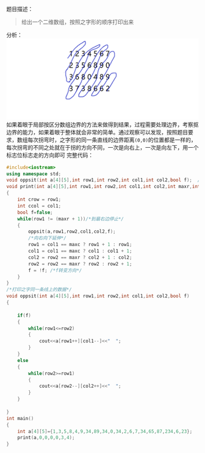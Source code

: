 题目描述：
>给出一个二维数组，按照之字形的顺序打印出来

分析：
![如图](./之字形打印数组.png)
如果着眼于局部按区分数组边界的方法来做得到结果，过程需要处理边界，考察抠边界的能力，如果着眼于整体就会非常的简单。通过观察可以发现，按照题目要求，数组每次拐弯时，之字形的同一条直线的边界距离`(0,0)`的位置都是一样的，每次拐弯的不同之处就在于拐的方向不同，一次是向右上，一次是向左下，用一个标志位标志走的方向即可
完整代码：
```c++
#include<iostream>
using namespace std;
void oppsit(int a[4][5],int row1,int row2,int col1,int col2,bool f);  /*f为标志位，表示是向右上还是左下*/
void print(int a[4][5],int row1,int row2,int col1,int col2,int maxr,int maxc)
{
	int crow = row1;
	int ccol = col1;
	bool f=false;
	while(row1 != (maxr + 1))/*到最右边停止*/
	{
		oppsit(a,row1,row2,col1,col2,f);
        /*向右向下延伸*/
		row1 = col1 == maxc ? row1 + 1 : row1;
		col1 = col1 == maxc ? col1 : col1 + 1;
		col2 = row2 == maxr ? col2 + 1 : col2;
		row2 = row2 == maxr ? row2 : row2 + 1;	
		f = !f; /*f转变方向*/
	}
}
/*打印之字同一条线上的数据*/
void oppsit(int a[4][5],int row1,int row2,int col1,int col2,bool f)
{
	
	if(f)
	{
		while(row1<=row2)
		{
			cout<<a[row1++][col1--]<<"  ";
	    }
	}
	else
	{
		while(row2>=row1)
		{
			cout<<a[row2--][col2++]<<"  ";
		}
	}
	
}
int main()
{
	int a[4][5]={1,3,5,8,4,9,34,89,34,0,34,2,6,7,34,65,87,234,6,23};
	print(a,0,0,0,0,3,4);
}
```